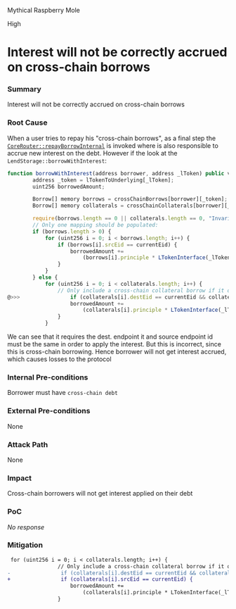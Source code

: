 Mythical Raspberry Mole

High

# Interest will not be correctly accrued on cross-chain borrows

### Summary

Interest will not be correctly accrued on cross-chain borrows

### Root Cause

When a user tries to repay his "cross-chain borrows", as a final step the [`CoreRouter::repayBorrowInternal`](https://github.com/sherlock-audit/2025-05-lend-audit-contest/blob/3c97677544cf993c9f7be18d423bd3b5e5a62dd9/Lend-V2/src/LayerZero/CoreRouter.sol#L459-L475) is invoked where is also responsible to accrue new interest on the debt. However if the look at the `LendStorage::borrowWithInterest`:

```javascript
function borrowWithInterest(address borrower, address _lToken) public view returns (uint256) {
        address _token = lTokenToUnderlying[_lToken];
        uint256 borrowedAmount;

        Borrow[] memory borrows = crossChainBorrows[borrower][_token];
        Borrow[] memory collaterals = crossChainCollaterals[borrower][_token];

        require(borrows.length == 0 || collaterals.length == 0, "Invariant violated: both mappings populated");
        // Only one mapping should be populated:
        if (borrows.length > 0) {
            for (uint256 i = 0; i < borrows.length; i++) {
                if (borrows[i].srcEid == currentEid) {
                    borrowedAmount +=
                        (borrows[i].principle * LTokenInterface(_lToken).borrowIndex()) / borrows[i].borrowIndex;
                }
            }
        } else {
            for (uint256 i = 0; i < collaterals.length; i++) {
                // Only include a cross-chain collateral borrow if it originated locally.
@>>>                if (collaterals[i].destEid == currentEid && collaterals[i].srcEid == currentEid) {
                    borrowedAmount +=
                        (collaterals[i].principle * LTokenInterface(_lToken).borrowIndex()) / collaterals[i].borrowIndex;
                }
            }
```

We can see that it requires the dest. endpoint it and source endpoint id must be the same in order to apply the interest. But this is incorrect, since this is cross-chain borrowing. Hence borrower will not get interest accrued, which causes losses to the protocol

### Internal Pre-conditions

Borrower must have `cross-chain debt`

### External Pre-conditions

None

### Attack Path

None

### Impact

Cross-chain borrowers will not get interest applied on their debt

### PoC

_No response_

### Mitigation

```diff
 for (uint256 i = 0; i < collaterals.length; i++) {
                // Only include a cross-chain collateral borrow if it originated locally.
-                if (collaterals[i].destEid == currentEid && collaterals[i].srcEid == currentEid) {
+                if (collaterals[i].srcEid == currentEid) {
                    borrowedAmount +=
                        (collaterals[i].principle * LTokenInterface(_lToken).borrowIndex()) / collaterals[i].borrowIndex;
                }
```